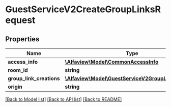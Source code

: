 # GuestServiceV2CreateGroupLinksRequest

## Properties
Name | Type | Description | Notes
------------ | ------------- | ------------- | -------------
**access_info** | [**\Alfaview\Model\CommonAccessInfo**](CommonAccessInfo.md) |  | [optional] 
**room_id** | **string** |  | [optional] 
**group_link_creations** | [**\Alfaview\Model\GuestServiceV2GroupLinkCreation[]**](GuestServiceV2GroupLinkCreation.md) |  | [optional] 
**origin** | **string** |  | [optional] 

[[Back to Model list]](../README.md#documentation-for-models) [[Back to API list]](../README.md#documentation-for-api-endpoints) [[Back to README]](../README.md)


